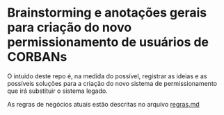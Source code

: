 # Brainstorming e anotações gerais para criação do novo permissionamento de usuários de CORBANs

O intuido deste repo é, na medida do possível, registrar as ideias e as possíveis soluções para a criação do novo sistema de permissionamento que irá substituir o sistema legado.

As regras de negócios atuais estão descritas no arquivo [regras.md](/regras.md)

